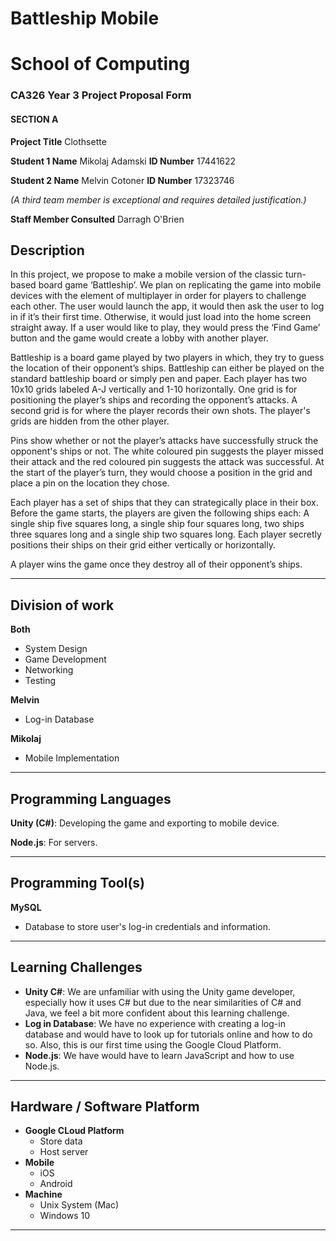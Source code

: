# Battleship Mobile
 
# School of Computing
### CA326 Year 3 Project Proposal Form
#### SECTION A
**Project Title** Clothsette
 
**Student 1 Name** Mikolaj Adamski     **ID Number** 17441622
 
**Student 2 Name** Melvin Cotoner    **ID Number** 17323746
 
*(A third team member is exceptional and requires detailed justification.)* 
 
**Staff Member Consulted** Darragh O'Brien

## Description

In this project, we propose to make a mobile version of the classic turn-based board game ‘Battleship’. We plan on replicating the game into mobile devices with the element of multiplayer in order for players to challenge each other. The user would launch the app, it would then ask the user to log in if it’s their first time. Otherwise, it would just load into the home screen straight away. If a user would like to play, they would press the ‘Find Game’ button and the game would create a lobby with another player.

Battleship is a board game played by two players in which, they try to guess the location of their opponent’s ships. Battleship can either be played on the standard battleship board or simply pen and paper. Each player has two 10x10 grids labeled A-J vertically and 1-10 horizontally. One grid is for positioning the player’s ships and recording the opponent’s attacks. A second grid is for where the player records their own shots. The player's grids are hidden from the other player.

Pins show whether or not the player’s attacks have successfully struck the opponent's ships or not. The white coloured pin suggests the player missed their attack and the red coloured pin suggests the attack was successful. At the start of the player’s turn, they would choose a position in the grid and place a pin on the location they chose.

Each player has a set of ships that they can strategically place in their box. Before the game starts, the players are given the following ships each: A single ship five squares long, a single ship four squares long, two ships three squares long and a single ship two squares long. Each player secretly positions their ships on their grid either vertically or horizontally.

A player wins the game once they destroy all of their opponent’s ships.

---
## Division of work
**Both**
* System Design
* Game Development
* Networking
* Testing

**Melvin**
* Log-in Database

**Mikolaj**
* Mobile Implementation
---
## Programming Languages
**Unity (C#)**: Developing the game and exporting to mobile device.

**Node.js**: For servers.

---

## Programming Tool(s)
**MySQL**
* Database to store user's log-in credentials and information.
---

## Learning Challenges
* **Unity C#**: We are unfamiliar with using the Unity game developer, especially how it uses C# but due to the near similarities of C# and Java, we feel a bit more confident about this learning challenge.
* **Log in Database**: We have no experience with creating a log-in database and would have to look up for tutorials online and how to do so. Also, this is our first time using the Google Cloud Platform.
* **Node.js**: We have would have to learn JavaScript and how to use Node.js.
---

## Hardware / Software Platform
* **Google CLoud Platform**
    * Store data
    * Host server
* **Mobile**
    * iOS
    * Android
* **Machine**
    * Unix System (Mac)
    * Windows 10
---
